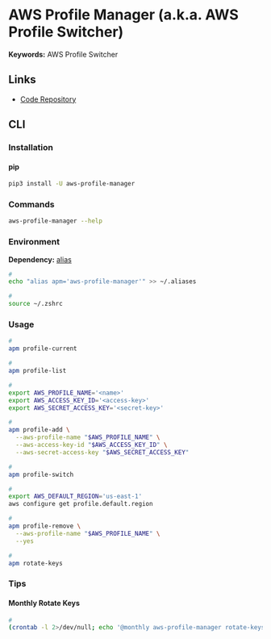 # AWS Profile Manager (a.k.a. AWS Profile Switcher)

**Keywords:** AWS Profile Switcher

## Links

- [Code Repository](https://github.com/99stealth/aws-profile-manager)

## CLI

### Installation

#### pip

```sh
pip3 install -U aws-profile-manager
```

### Commands

```sh
aws-profile-manager --help
```

### Environment

**Dependency:** [alias](/shell/alias.md)

```sh
#
echo "alias apm='aws-profile-manager'" >> ~/.aliases

#
source ~/.zshrc
```

### Usage

```sh
#
apm profile-current

#
apm profile-list

#
export AWS_PROFILE_NAME='<name>'
export AWS_ACCESS_KEY_ID='<access-key>'
export AWS_SECRET_ACCESS_KEY='<secret-key>'

#
apm profile-add \
  --aws-profile-name "$AWS_PROFILE_NAME" \
  --aws-access-key-id "$AWS_ACCESS_KEY_ID" \
  --aws-secret-access-key "$AWS_SECRET_ACCESS_KEY"

#
apm profile-switch

#
export AWS_DEFAULT_REGION='us-east-1'
aws configure get profile.default.region

#
apm profile-remove \
  --aws-profile-name "$AWS_PROFILE_NAME" \
  --yes

#
apm rotate-keys
```

### Tips

#### Monthly Rotate Keys

```sh
#
(crontab -l 2>/dev/null; echo '@monthly aws-profile-manager rotate-keys --aws-profile-name <name> --yes') | crontab -
```
